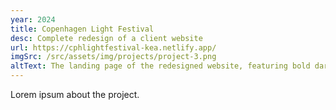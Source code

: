 ```yaml
---
year: 2024
title: Copenhagen Light Festival
desc: Complete redesign of a client website
url: https://cphlightfestival-kea.netlify.app/
imgSrc: /src/assets/img/projects/project-3.png
altText: The landing page of the redesigned website, featuring bold dark colours.
---
```


Lorem ipsum about the project.

